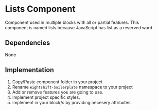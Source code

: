 # Lists Component

Component used in multiple blocks with all or partial features. This component is named lists because JavaScript has list as a reserved word.

## Dependencies

None

## Implementation
1. Copy/Paste component folder in your project
2. Rename `eightshift-boilerplate` namespace to your project
3. Add or remove features you are going to use.
4. Implement project specific styles.
5. Implement in your block/s by providing necesery attributes.
